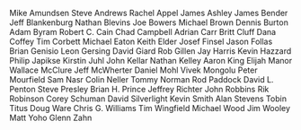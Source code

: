 Mike Amundsen
Steve Andrews
Rachel Appel
James Ashley
James Bender
Jeff Blankenburg
Nathan Blevins
Joe Bowers
Michael Brown
Dennis Burton
Adam Byram
Robert C. Cain
Chad Campbell
Adrian Carr
Britt Cluff
Dana Coffey
Tim Corbett
Michael Eaton
Keith Elder
Josef Finsel
Jason Follas
Brian Genisio
Leon Gersing
David Giard
Rob Gillen
Jay Harris
Kevin Hazzard
Philip Japikse
Kirstin Juhl
John Kellar
Nathan Kelley
Aaron King
Elijah Manor
Wallace McClure
Jeff McWherter
Daniel Mohl
Vivek Mongolu
Peter Mourfield
Sam Nasr
Colin Neller
Tommy Norman
Rod Paddock
David L. Penton
Steve Presley
Brian H. Prince
Jeffrey Richter
John Robbins
Rik Robinson
Corey Schuman
David Silverlight
Kevin Smith
Alan Stevens
Tobin Titus
Doug Ware
Chris G. Williams
Tim Wingfield
Michael Wood
Jim Wooley
Matt Yoho
Glenn Zahn
